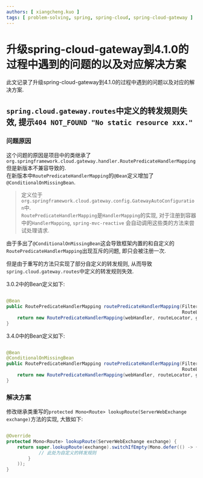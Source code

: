 ```yaml
---
authors: [ xiangcheng.kuo ]
tags: [ problem-solving, spring, spring-cloud, spring-cloud-gateway ]
---
```


# 升级spring-cloud-gateway到4.1.0的过程中遇到的问题的以及对应解决方案

此文记录了升级spring-cloud-gateway到4.1.0的过程中遇到的问题以及对应的解决方案.

<!--truncate-->

## `spring.cloud.gateway.routes`中定义的转发规则失效, 提示`404 NOT_FOUND "No static resource xxx."`

### 问题原因

这个问题的原因是项目中的类继承了`org.springframework.cloud.gateway.handler.RoutePredicateHandlerMapping`
但是新版本不兼容导致的.<br/>
在新版本中`RoutePredicateHandlerMapping`的`@Bean`定义增加了`@ConditionalOnMissingBean`.<br/>
> 定义位于`org.springframework.cloud.gateway.config.GatewayAutoConfiguration`中.<br/>
> `RoutePredicateHandlerMapping`是`HandlerMapping`的实现, 对于注册到容器中的`HandlerMapping`, `spring-mvc-reactive`
> 会自动调用这些类的方法来尝试处理请求.

由于多出了`@ConditionalOnMissingBean`这会导致框架内置的和自定义的`RoutePredicateHandlerMapping`出现互斥的问题, 即只会被注册一次.

但是由于重写的方法只实现了部分自定义的转发规则, 从而导致`spring.cloud.gateway.routes`中定义的转发规则失效.

3.0.2中的Bean定义如下:

```java

@Bean
public RoutePredicateHandlerMapping routePredicateHandlerMapping(FilteringWebHandler webHandler,
																 RouteLocator routeLocator, GlobalCorsProperties globalCorsProperties, Environment environment) {
	return new RoutePredicateHandlerMapping(webHandler, routeLocator, globalCorsProperties, environment);
}
```

3.4.0中的Bean定义如下:

```java

@Bean
@ConditionalOnMissingBean
public RoutePredicateHandlerMapping routePredicateHandlerMapping(FilteringWebHandler webHandler,
																 RouteLocator routeLocator, GlobalCorsProperties globalCorsProperties, Environment environment) {
	return new RoutePredicateHandlerMapping(webHandler, routeLocator, globalCorsProperties, environment);
}
```

### 解决方案

修改继承类重写的`protected Mono<Route> lookupRoute(ServerWebExchange exchange)`方法的实现, 大致如下:

```java

@Override
protected Mono<Route> lookupRoute(ServerWebExchange exchange) {
	return super.lookupRoute(exchange).switchIfEmpty(Mono.defer(() -> {
			// 此处为自定义的转发规则
		}
	));
}
```